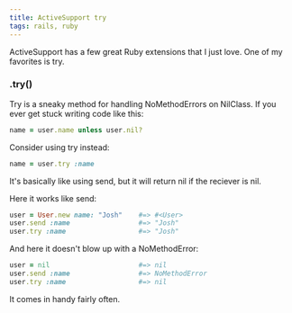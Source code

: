 ```yaml
---
title: ActiveSupport try
tags: rails, ruby
---
```


ActiveSupport has a few great Ruby extensions that I just love. One of my favorites is try.

### .try()

Try is a sneaky method for handling NoMethodErrors on NilClass. If you ever get stuck writing code like this:

```ruby
name = user.name unless user.nil?
```

Consider using try instead:

```ruby
name = user.try :name
```

It's basically like using send, but it will return nil if the reciever is nil.

Here it works like send:

```ruby
user = User.new name: "Josh"    #=> #<User>
user.send :name                 #=> "Josh"
user.try :name                  #=> "Josh"
```

And here it doesn't blow up with a NoMethodError:

```ruby
user = nil                      #=> nil
user.send :name                 #=> NoMethodError
user.try :name                  #=> nil
```

It comes in handy fairly often.
